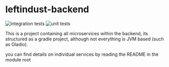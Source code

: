 # leftindust-backend
![integration tests](https://github.com/leftindust/leftindust-backend/actions/workflows/integration-tests.yml/badge.svg)
![unit tests](https://github.com/leftindust/leftindust-backend/actions/workflows/unit-tests.yml/badge.svg)


This is a project containing all microservices within the backend, its structured as a gradle project, although not 
everything is JVM based (such as Gladio). 

you can find details on individual services by reading the README in the module root 
